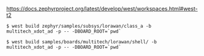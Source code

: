 https://docs.zephyrproject.org/latest/develop/west/workspaces.html#west-t2
```
$ west build zephyr/samples/subsys/lorawan/class_a -b multitech_xdot_ad -p -- -DBOARD_ROOT=`pwd`

$ west build samples/boards/multitech/lorawan/shell/ -b multitech_xdot_ad -p -- -DBOARD_ROOT=`pwd`
```



